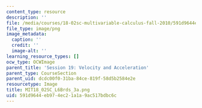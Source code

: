 ```yaml
---
content_type: resource
description: ''
file: /media/courses/18-02sc-multivariable-calculus-fall-2010/591d9644eb974ec21a1a9ac517bdbc6c_MIT18_02SC_L6Brds_3a.png
file_type: image/png
image_metadata:
  caption: ''
  credit: ''
  image-alt: ''
learning_resource_types: []
ocw_type: OCWImage
parent_title: 'Session 19: Velocity and Acceleration'
parent_type: CourseSection
parent_uid: dcdc00f0-31ba-84ce-819f-58d5b2584e2e
resourcetype: Image
title: MIT18_02SC_L6Brds_3a.png
uid: 591d9644-eb97-4ec2-1a1a-9ac517bdbc6c
---
```

